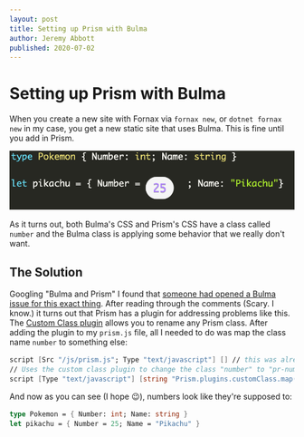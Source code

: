 ```yaml
---
layout: post
title: Setting up Prism with Bulma
author: Jeremy Abbott
published: 2020-07-02
---
```


# Setting up Prism with Bulma

When you create a new site with Fornax via `fornax new`, or `dotnet fornax new` in my case, you get a new static site that uses Bulma. This is fine until you add in Prism.

![F# code snippet with numbers formatted incorrectly](/images/prism_bulma_name_conflict.png)

As it turns out, both Bulma's CSS and Prism's CSS have a class called `number` and the Bulma class is applying some behavior that we really don't want. 

## The Solution

Googling "Bulma and Prism" I found that [someone had opened a Bulma issue for this exact thing](https://github.com/jgthms/bulma/issues/1708). After reading through the comments (Scary. I know.) it turns out that Prism has a plugin for addressing problems like this. The [Custom Class plugin](https://prismjs.com/plugins/custom-class/) allows you to rename any Prism class. After adding the plugin to my `prism.js` file, all I needed to do was map the class name `number` to something else:

```fsharp
script [Src "/js/prism.js"; Type "text/javascript"] [] // this was already in layout.fsx
// Uses the custom class plugin to change the class "number" to "pr-number"
script [Type "text/javascript"] [string "Prism.plugins.customClass.map({number: 'pr-number'})"]
```

And now as you can see (I hope 😉), numbers look like they're supposed to:

```fsharp
type Pokemon = { Number: int; Name: string }
let pikachu = { Number = 25; Name = "Pikachu" }
```